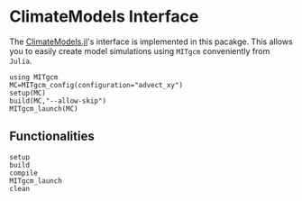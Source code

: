 # ClimateModels Interface

The [ClimateModels.jl](https://github.com/gaelforget/ClimateModels.jl/#readme)'s interface is implemented in this pacakge. This allows you to easily create model simulations using `MITgcm` conveniently from `Julia`.

```@example 1
using MITgcm
MC=MITgcm_config(configuration="advect_xy")
setup(MC)
build(MC,"--allow-skip")
MITgcm_launch(MC)
```

## Functionalities

```@docs
setup
build
compile
MITgcm_launch
clean
```
